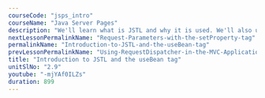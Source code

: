 ```yaml
---
courseCode: "jsps_intro"
courseName: "Java Server Pages"
description: "We'll learn what is JSTL and why it is used. We'll also use the useBean tag."
nextLessonPermalinkName: "Request-Parameters-with-the-setProperty-tag"
permalinkName: "Introduction-to-JSTL-and-the-useBean-tag"
prevLessonPermalinkName: "Using-RequestDispatcher-in-the-MVC-Application"
title: "Introduction to JSTL and the useBean tag"
unitSlNo: "2.9"
youtube: "-mjYAf0ILZs"
duration: 899
---
```

